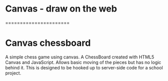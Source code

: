 # Canvas - draw on the web
======================

# Canvas chessboard
A simple chess game using canvas.
A ChessBoard created with HTML5 Canvas and JavaScript. Allows basic moving of the pieces but has no logic behind it.
This is designed to be hooked up to server-side code for a school project.

